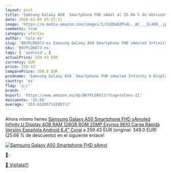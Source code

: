 ```yaml
---
layout: post
title: 'Samsung Galaxy A50  Smartphone FHD sAmol al 25.66 % de descuento'
date: 2020-02-09 05:27:11
image: 'https://m.media-amazon.com/images/I/31ODmDZPxAL._AC_._SL400_.jpg'
comments: true
category: ofertas
author: 'tole.es'
slug: 'B07PLDKD7J-es Samsung Galaxy A50 Smartphone FHD sAmoled Infinity U...'
sku: 'B07PLDKD7J-es'
tags: [ 'android', ]
actualPrice: 259.43 EUR
currency: EUR
price: 259.43
comparePrice: 349.0 EUR
prodname: 'Samsung Galaxy A50  Smartphone FHD sAmoled Infinity U Display  4GB RAM  128GB ROM  25MP  Exynos 9610  Carga Rápida  Versión Española  Android  6.4"  Coral'
country: 'es'
flag: '🇪🇸'
brand: ''
buyurl: 'https://www.amazon.es/dp/B07PLDKD7J/?tag=tolees-21'
descuento: '25.66'
average: '253.61285714285717'
---
```


Ahora mismo tienes [Samsung Galaxy A50  Smartphone FHD sAmoled Infinity U Display  4GB RAM  128GB ROM  25MP  Exynos 9610  Carga Rápida  Versión Española  Android  6.4"  Coral](https://www.amazon.es/dp/B07PLDKD7J/?tag=tolees-21) a 259.43 EUR (original: 349.0 EUR) (25.66 %  de descuento) en el siguiente enlace!

[![Samsung Galaxy A50  Smartphone FHD sAmol](https://m.media-amazon.com/images/I/31ODmDZPxAL._AC_._SL400_.jpg)](https://www.amazon.es/dp/B07PLDKD7J/?tag=tolees-21)

🔎:


[🛒 Visítala!!!](https://www.amazon.es/dp/B07PLDKD7J/?tag=tolees-21)
